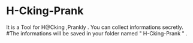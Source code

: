 # H-Cking-Prank
It is a Tool for H@Cking ,Prankly . You can collect informations secretly.
#The informations will be saved in your folder named  " H-Cking-Prank " .
